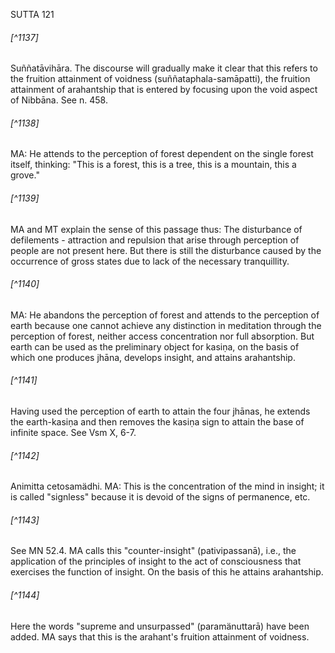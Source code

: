 SUTTA 121

###### [^1137]
Suññatāvihāra. The discourse will gradually make it clear that this refers to the fruition attainment of voidness (suññataphala-samāpatti), the fruition attainment of arahantship that is entered by focusing upon the void aspect of Nibbāna. See n. 458.

###### [^1138]
MA: He attends to the perception of forest dependent on the single forest itself, thinking: "This is a forest, this is a tree, this is a mountain, this a grove."

###### [^1139]
MA and MT explain the sense of this passage thus: The disturbance of defilements - attraction and repulsion that arise through perception of people are not present here. But there is still the disturbance caused by the occurrence of gross states due to lack of the necessary tranquillity.

###### [^1140]
MA: He abandons the perception of forest and attends to the perception of earth because one cannot achieve any distinction in meditation through the perception of forest, neither access concentration nor full absorption. But earth can be used as the preliminary object for kasiṇa, on the basis of which one produces jhāna, develops insight, and attains arahantship.

###### [^1141]
Having used the perception of earth to attain the four jhānas, he extends the earth-kasiṇa and then removes the kasiṇa sign to attain the base of infinite space. See Vsm X, 6-7.

###### [^1142]
Animitta cetosamädhi. MA: This is the concentration of the mind in insight; it is called "signless" because it is devoid of the signs of permanence, etc.

###### [^1143]
See MN 52.4. MA calls this "counter-insight" (pativipassanā), i.e., the application of the principles of insight to the act of consciousness that exercises the function of insight. On the basis of this he attains arahantship.

###### [^1144]
Here the words "supreme and unsurpassed" (paramänuttarā) have been added. MA says that this is the arahant's fruition attainment of voidness.

